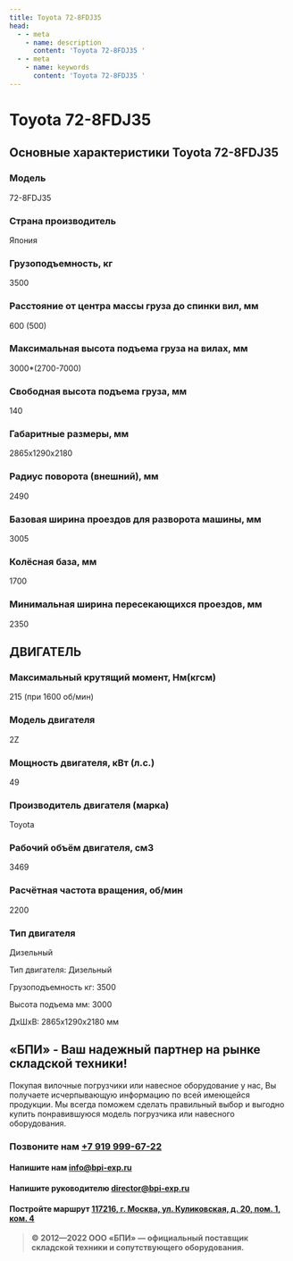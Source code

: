 ```yaml
---
title: Toyota 72-8FDJ35
head:
  - - meta
    - name: description
      content: 'Toyota 72-8FDJ35 '
  - - meta
    - name: keywords 
      content: 'Toyota 72-8FDJ35 '
---
```


# Toyota 72-8FDJ35


## Основные характеристики Toyota 72-8FDJ35

### Модель
72-8FDJ35
### Страна производитель
Япония
### Грузоподъемность, кг
3500
### Расстояние от центра массы груза до cпинки вил, мм
600 (500)
### Максимальная высота подъема груза на вилах, мм
3000*(2700-7000)
### Свободная высота подъема груза, мм
140
### Габаритные размеры, мм
2865x1290x2180
### Радиус поворота (внешний), мм
2490
### Базовая ширина проездов для разворота машины, мм
3005
### Колёсная база, мм
1700
### Минимальная ширина пересекающихся проездов, мм
2350

## ДВИГАТЕЛЬ
### Максимальный крутящий момент, Нм(кгсм)
215 (при 1600 об/мин)
### Модель двигателя
2Z
### Мощность двигателя, кВт (л.с.)
49
### Производитель двигателя (марка)
Toyota
### Рабочий объём двигателя, см3
3469
### Расчётная частота вращения, об/мин
2200
### Тип двигателя
Дизельный

Тип двигателя: Дизельный

Грузоподъемность кг: 3500

Высота подъема мм: 3000

ДxШxВ: 2865x1290x2180 мм






## «БПИ» - Ваш надежный партнер на рынке складской техники!

Покупая вилочные погрузчики или навесное оборудование у нас, Вы получаете исчерпывающую информацию по всей имеющейся продукции. Мы всегда поможем сделать правильный выбор и выгодно купить понравившуюся модель погрузчика или навесного оборудования.


### Позвоните нам <a href="tel:+79199996722">+7 919 999-67-22</a>

#### Напишите нам <a href="mailto:info@bpi-exp.ru">info@bpi-exp.ru</a>

#### Напишите руководителю <a href="mailto:director@bpi-exp.ru">director@bpi-exp.ru</a>

#### Постройте маршрут <a href="https://yandex.ru/maps/213/moscow/?from=api-maps&ll=37.560718%2C55.567506&mode=routes&origin=jsapi_2_1_79&rtext=~55.567988%2C37.560664&rtt=mt&ruri=~&z=19">117216, г. Москва, ул. Куликовская, д. 20, пом. 1, ком. 4</a>

> **© 2012—2022 ООО «БПИ» — официальный поставщик складской техники и сопутствующего оборудования.**
